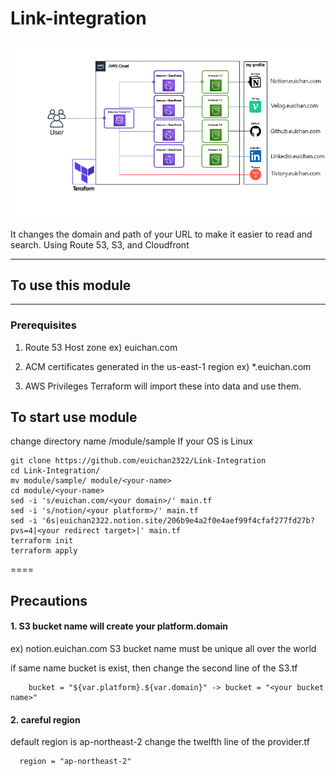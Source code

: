 # Link-integration
<img src="https://github.com/euichan2322/Link-Integration/blob/dd/logo/sample-diagram.gif" width="1000">


It changes the domain and path of your URL to make it easier to read and search. Using Route 53, S3, and Cloudfront

----

## To use this module

----

### Prerequisites

1. Route 53 Host zone
ex) euichan.com

2. ACM certificates generated in the us-east-1 region
ex) *.euichan.com

3. AWS Privileges
Terraform will import these into data and use them.



## To start use module

change directory name /module/sample
If your OS is Linux
```
git clone https://github.com/euichan2322/Link-Integration
cd Link-Integration/
mv module/sample/ module/<your-name>
cd module/<your-name>
sed -i 's/euichan.com/<your domain>/' main.tf
sed -i 's/notion/<your platform>/' main.tf
sed -i '6s|euichan2322.notion.site/206b9e4a2f0e4aef99f4cfaf277fd27b?pvs=4|<your redirect target>|' main.tf
terraform init
terraform apply
```

====

## Precautions

#### 1. S3 bucket name will create your platform.domain
ex) notion.euichan.com
S3 bucket name must be unique all over the world

if same name bucket is exist, 
then change the second line of the S3.tf 

```
    bucket = "${var.platform}.${var.domain}" -> bucket = "<your bucket name>"
```
#### 2. careful region
default region is ap-northeast-2
change the twelfth line of the provider.tf
```
  region = "ap-northeast-2"
```
